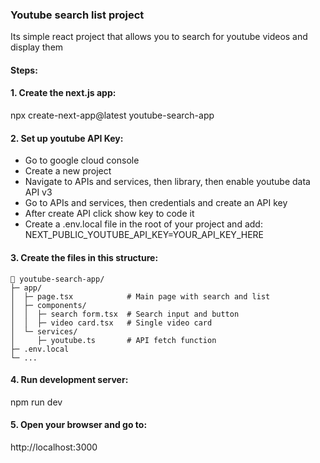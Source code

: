 ### Youtube search list project

Its simple react project that allows you to search for youtube videos and display them

#### Steps:

#### 1. Create the next.js app:<br>
   npx create-next-app@latest youtube-search-app

#### 2. Set up youtube API Key:
   - Go to google cloud console<br>
   - Create a new project<br>
   - Navigate to APIs and services, then library, then enable youtube data API v3<br>
   - Go to APIs and services, then credentials and create an API key<br>
   - After create API click show key to code it<br>
   - Create a .env.local file in the root of your project and add: NEXT_PUBLIC_YOUTUBE_API_KEY=YOUR_API_KEY_HERE

#### 3. Create the files in this structure:<br>
```
📁 youtube-search-app/
├─ app/
│  ├─ page.tsx            # Main page with search and list
│  ├─ components/
│  │  ├─ search form.tsx  # Search input and button
│  │  ├─ video card.tsx   # Single video card
│  └─ services/
│     ├─ youtube.ts       # API fetch function
├─ .env.local
└─ ...
```

#### 4. Run development server:<br>
   npm run dev
  
#### 5. Open your browser and go to:<br>
   http://localhost:3000
